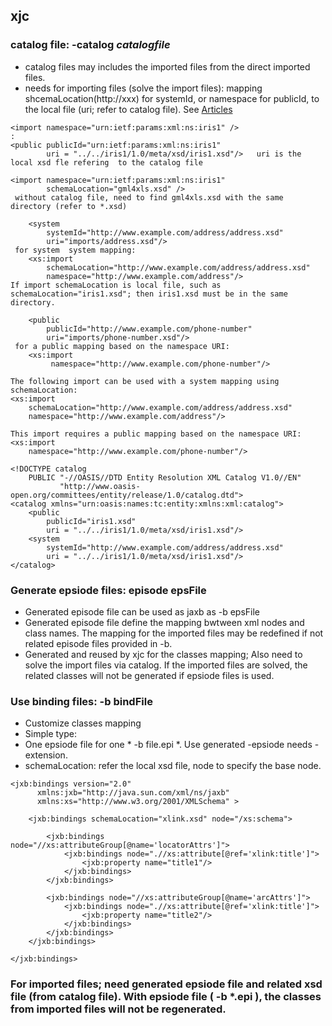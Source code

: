 ## xjc

### catalog file: -catalog *catalogfile*
- catalog files may includes the imported files from the direct imported files.
- needs for importing files (solve the import files): mapping shcemaLocation(http://xxx) for systemId, or namespace for publicId, to the local file (uri; refer to catalog file).  See [Articles](https://dzone.com/articles/jaxb-xjc-imported-schemas-and)
```
<import namespace="urn:ietf:params:xml:ns:iris1" />
:
<public publicId="urn:ietf:params:xml:ns:iris1"
        uri = "../../iris1/1.0/meta/xsd/iris1.xsd"/>   uri is the local xsd fle refering  to the catalog file

<import namespace="urn:ietf:params:xml:ns:iris1"
        schemaLocation="gml4xls.xsd" />    
 without catalog file, need to find gml4xls.xsd with the same directory (refer to *.xsd)
 
    <system
        systemId="http://www.example.com/address/address.xsd"
        uri="imports/address.xsd"/>
 for system  system mapping:
    <xs:import
        schemaLocation="http://www.example.com/address/address.xsd"
        namespace="http://www.example.com/address"/>
If import schemaLocation is local file, such as schemaLocation="iris1.xsd"; then iris1.xsd must be in the same directory.

    <public
        publicId="http://www.example.com/phone-number"
        uri="imports/phone-number.xsd"/>
 for a public mapping based on the namespace URI:
    <xs:import
         namespace="http://www.example.com/phone-number"/>

The following import can be used with a system mapping using schemaLocation:
<xs:import
    schemaLocation="http://www.example.com/address/address.xsd"
    namespace="http://www.example.com/address"/>
 
This import requires a public mapping based on the namespace URI:
<xs:import
    namespace="http://www.example.com/phone-number"/>
```
```
<!DOCTYPE catalog
    PUBLIC "-//OASIS//DTD Entity Resolution XML Catalog V1.0//EN"
           "http://www.oasis-open.org/committees/entity/release/1.0/catalog.dtd">
<catalog xmlns="urn:oasis:names:tc:entity:xmlns:xml:catalog">
    <public
        publicId="iris1.xsd"
        uri = "../../iris1/1.0/meta/xsd/iris1.xsd"/>
    <system
        systemId="http://www.example.com/address/address.xsd"
        uri = "../../iris1/1.0/meta/xsd/iris1.xsd"/>
</catalog>
```
### Generate epsiode files: episode epsFile
- Generated episode file can be used as jaxb as -b epsFile
- Generated episode file define the mapping bwtween xml nodes and class names. The mapping for the imported files may be redefined if not related episode files provided in -b.
- Generated and reused by xjc for the classes mapping; Also need to solve the import files via catalog. If the imported files are solved, the related classes will not be generated if epsiode files is used. 

### Use binding files: -b bindFile
- Customize classes mapping
- Simple type: 
- One epsiode file for one * -b file.epi *. Use generated -epsiode needs -extension.  
- schemaLocation: refer the local xsd file, node to specify the base node.
```
<jxb:bindings version="2.0"
      xmlns:jxb="http://java.sun.com/xml/ns/jaxb"
      xmlns:xs="http://www.w3.org/2001/XMLSchema" >

    <jxb:bindings schemaLocation="xlink.xsd" node="/xs:schema">

        <jxb:bindings node="//xs:attributeGroup[@name='locatorAttrs']">
            <jxb:bindings node=".//xs:attribute[@ref='xlink:title']">
                <jxb:property name="title1"/>
            </jxb:bindings>
        </jxb:bindings>

        <jxb:bindings node="//xs:attributeGroup[@name='arcAttrs']">
            <jxb:bindings node=".//xs:attribute[@ref='xlink:title']">
                <jxb:property name="title2"/>
            </jxb:bindings>
        </jxb:bindings>
    </jxb:bindings>

</jxb:bindings>
```

### For imported files; need generated epsiode file and related xsd file (from catalog file). With epsiode file ( -b \*.epi ), the classes from imported files will not be regenerated. 

